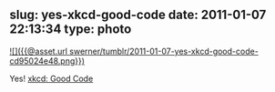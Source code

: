 slug: yes-xkcd-good-code
date: 2011-01-07 22:13:34
type: photo
---

[![]({{@asset.url swerner/tumblr/2011-01-07-yes-xkcd-good-code-cd95024e48.png}})](http://xkcd.com/844/)

Yes! [xkcd: Good Code](http://xkcd.com/844/)
